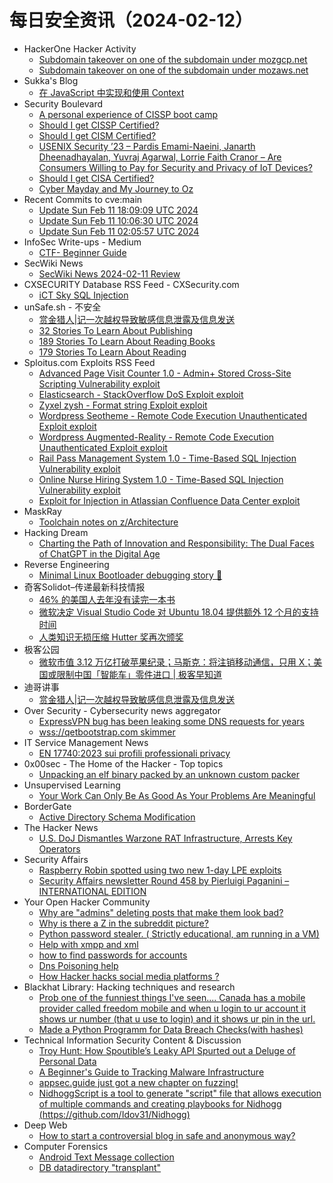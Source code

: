 # 每日安全资讯（2024-02-12）

- HackerOne Hacker Activity
  - [Subdomain takeover on one of the subdomain under mozgcp.net](https://hackerone.com/reports/2123680)
  - [Subdomain takeover on one of the subdomain under mozaws.net](https://hackerone.com/reports/2037032)
- Sukka's Blog
  - [在 JavaScript 中实现和使用 Context](https://blog.skk.moe/post/context-in-javascript/)
- Security Boulevard
  - [A personal experience of  CISSP boot camp](https://securityboulevard.com/2024/02/a-personal-experience-of-cissp-boot-camp/)
  - [Should I get CISSP Certified?](https://securityboulevard.com/2024/02/should-i-get-cissp-certified/)
  - [Should I get CISM Certified?](https://securityboulevard.com/2024/02/should-i-get-cism-certified/)
  - [USENIX Security ’23 – Pardis Emami-Naeini, Janarth Dheenadhayalan, Yuvraj Agarwal, Lorrie Faith Cranor – Are Consumers Willing to Pay for Security and Privacy of IoT Devices?](https://securityboulevard.com/2024/02/usenix-security-23-pardis-emami-naeini-janarth-dheenadhayalan-yuvraj-agarwal-lorrie-faith-cranor-are-consumers-willing-to-pay-for-security-and-privacy-of-iot-devices/)
  - [Should I get CISA Certified?](https://securityboulevard.com/2024/02/should-i-get-cisa-certified/)
  - [Cyber Mayday and My Journey to Oz](https://securityboulevard.com/2024/02/cyber-mayday-and-my-journey-to-oz/)
- Recent Commits to cve:main
  - [Update Sun Feb 11 18:09:09 UTC 2024](https://github.com/trickest/cve/commit/69ce8ecd186f57a6cbdbb99c909823ae52f4bc29)
  - [Update Sun Feb 11 10:06:30 UTC 2024](https://github.com/trickest/cve/commit/7e5812e9f6ac495a15d4365ca1fd92550592817f)
  - [Update Sun Feb 11 02:05:57 UTC 2024](https://github.com/trickest/cve/commit/edef41e56c255861044cee57c3ace53b6402f79f)
- InfoSec Write-ups - Medium
  - [CTF- Beginner Guide](https://infosecwriteups.com/ctf-beginner-guide-8566e7183f3d?source=rss----7b722bfd1b8d---4)
- SecWiki News
  - [SecWiki News 2024-02-11 Review](http://www.sec-wiki.com/?2024-02-11)
- CXSECURITY Database RSS Feed - CXSecurity.com
  - [iCT Sky SQL Injection](https://cxsecurity.com/issue/WLB-2024020046)
- unSafe.sh - 不安全
  - [赏金猎人|记一次越权导致敏感信息泄露及信息发送](https://buaq.net/go-221663.html)
  - [32 Stories To Learn About Publishing](https://buaq.net/go-221659.html)
  - [189 Stories To Learn About Reading Books](https://buaq.net/go-221658.html)
  - [179 Stories To Learn About Reading](https://buaq.net/go-221660.html)
- Sploitus.com Exploits RSS Feed
  - [Advanced Page Visit Counter 1.0 - Admin+ Stored Cross-Site Scripting Vulnerability exploit](https://sploitus.com/exploit?id=1337DAY-ID-39313&utm_source=rss&utm_medium=rss)
  - [Elasticsearch - StackOverflow DoS Exploit exploit](https://sploitus.com/exploit?id=1337DAY-ID-39315&utm_source=rss&utm_medium=rss)
  - [Zyxel zysh - Format string Exploit exploit](https://sploitus.com/exploit?id=1337DAY-ID-39314&utm_source=rss&utm_medium=rss)
  - [Wordpress Seotheme - Remote Code Execution Unauthenticated Exploit exploit](https://sploitus.com/exploit?id=1337DAY-ID-39317&utm_source=rss&utm_medium=rss)
  - [Wordpress Augmented-Reality - Remote Code Execution Unauthenticated Exploit exploit](https://sploitus.com/exploit?id=1337DAY-ID-39316&utm_source=rss&utm_medium=rss)
  - [Rail Pass Management System 1.0 - Time-Based SQL Injection Vulnerability exploit](https://sploitus.com/exploit?id=1337DAY-ID-39318&utm_source=rss&utm_medium=rss)
  - [Online Nurse Hiring System 1.0 - Time-Based SQL Injection Vulnerability exploit](https://sploitus.com/exploit?id=1337DAY-ID-39319&utm_source=rss&utm_medium=rss)
  - [Exploit for Injection in Atlassian Confluence Data Center exploit](https://sploitus.com/exploit?id=237BB65C-F091-5BDA-A478-F718B1FEC58E&utm_source=rss&utm_medium=rss)
- MaskRay
  - [Toolchain notes on z/Architecture](https://maskray.me/blog/2024-02-11-toolchain-notes-on-z-architecture)
- Hacking Dream
  - [Charting the Path of Innovation and Responsibility: The Dual Faces of ChatGPT in the Digital Age](https://www.hackingdream.net/2024/02/chatgpt-possible-risks-.html)
- Reverse Engineering
  - [Minimal Linux Bootloader debugging story 🐞](https://www.reddit.com/r/ReverseEngineering/comments/1aodkfx/minimal_linux_bootloader_debugging_story/)
- 奇客Solidot–传递最新科技情报
  - [46% 的美国人去年没有读完一本书](https://www.solidot.org/story?sid=77346)
  - [微软决定 Visual Studio Code 对 Ubuntu 18.04 提供额外 12 个月的支持时间](https://www.solidot.org/story?sid=77345)
  - [人类知识无损压缩 Hutter 奖再次颁奖](https://www.solidot.org/story?sid=77344)
- 极客公园
  - [微软市值 3.12 万亿打破苹果纪录；马斯克：将注销移动通信，只用 X；美国或限制中国「智能车」零件进口 | 极客早知道](https://mp.weixin.qq.com/s?__biz=MTMwNDMwODQ0MQ==&mid=2653033254&idx=1&sn=e66fbbbd736d241d2cf4ff87acac74dd&chksm=7e576e904920e7861f80ee3e983aef365890a560ce2539502938ada32661f8a0637836c18395&scene=58&subscene=0#rd)
- 迪哥讲事
  - [赏金猎人|记一次越权导致敏感信息泄露及信息发送](https://mp.weixin.qq.com/s?__biz=MzIzMTIzNTM0MA==&mid=2247493525&idx=1&sn=afea2ae74d60334aa5f138c7cecc6ac5&chksm=e8a5edf6dfd264e0ae9e8dcf35c4eef06cbf6b571aec3810d59ed62246eb5d389cb3650a9bf3&scene=58&subscene=0#rd)
- Over Security - Cybersecurity news aggregator
  - [ExpressVPN bug has been leaking some DNS requests for years](https://www.bleepingcomputer.com/news/security/expressvpn-bug-has-been-leaking-some-dns-requests-for-years/)
  - [wss://qetbootstrap.com skimmer](https://lukeleal.com/research/posts/qetbootstrap-skimmer/)
- IT Service Management News
  - [EN 17740:2023 sui profili professionali privacy](http://blog.cesaregallotti.it/2024/02/en-177402023-sui-profili-professionali.html)
- 0x00sec - The Home of the Hacker - Top topics
  - [Unpacking an elf binary packed by an unknown custom packer](https://0x00sec.org/t/unpacking-an-elf-binary-packed-by-an-unknown-custom-packer/39094)
- Unsupervised Learning
  - [Your Work Can Only Be As Good As Your Problems Are Meaningful](https://danielmiessler.com/p/fulfillment-work-problems)
- BorderGate
  - [Active Directory Schema Modification](https://www.bordergate.co.uk/active-directory-schema-modification-attacks/)
- The Hacker News
  - [U.S. DoJ Dismantles Warzone RAT Infrastructure, Arrests Key Operators](https://thehackernews.com/2024/02/us-doj-dismantles-warzone-rat.html)
- Security Affairs
  - [Raspberry Robin spotted using two new 1-day LPE exploits](https://securityaffairs.com/158969/malware/raspberry-robin-1-day-exploits.html)
  - [Security Affairs newsletter Round 458 by Pierluigi Paganini – INTERNATIONAL EDITION](https://securityaffairs.com/158965/breaking-news/security-affairs-newsletter-round-458-by-pierluigi-paganini-international-edition.html)
- Your Open Hacker Community
  - [Why are "admins" deleting posts that make them look bad?](https://www.reddit.com/r/HowToHack/comments/1aohiwr/why_are_admins_deleting_posts_that_make_them_look/)
  - [Why is there a Z in the subreddit picture?](https://www.reddit.com/r/HowToHack/comments/1aog20m/why_is_there_a_z_in_the_subreddit_picture/)
  - [Python password stealer. ( Strictly educational, am running in a VM)](https://www.reddit.com/r/HowToHack/comments/1aojpam/python_password_stealer_strictly_educational_am/)
  - [Help with xmpp and xml](https://www.reddit.com/r/HowToHack/comments/1aom5dc/help_with_xmpp_and_xml/)
  - [how to find passwords for accounts](https://www.reddit.com/r/HowToHack/comments/1aofp4l/how_to_find_passwords_for_accounts/)
  - [Dns Poisoning help](https://www.reddit.com/r/HowToHack/comments/1ao3h3c/dns_poisoning_help/)
  - [How Hacker hacks social media platforms ?](https://www.reddit.com/r/HowToHack/comments/1ao0vep/how_hacker_hacks_social_media_platforms/)
- Blackhat Library: Hacking techniques and research
  - [Prob one of the funniest things I've seen.... Canada has a mobile provider called freedom mobile and when u login to ur account it shows ur number (that u use to login) and it shows ur pin in the url.](https://www.reddit.com/r/blackhat/comments/1ao6ajw/prob_one_of_the_funniest_things_ive_seen_canada/)
  - [Made a Python Programm for Data Breach Checks(with hashes)](https://www.reddit.com/r/blackhat/comments/1aokl54/made_a_python_programm_for_data_breach_checkswith/)
- Technical Information Security Content & Discussion
  - [Troy Hunt: How Spoutible’s Leaky API Spurted out a Deluge of Personal Data](https://www.reddit.com/r/netsec/comments/1ao71ys/troy_hunt_how_spoutibles_leaky_api_spurted_out_a/)
  - [A Beginner's Guide to Tracking Malware Infrastructure](https://www.reddit.com/r/netsec/comments/1ao7idd/a_beginners_guide_to_tracking_malware/)
  - [appsec.guide just got a new chapter on fuzzing!](https://www.reddit.com/r/netsec/comments/1ao4lbg/appsecguide_just_got_a_new_chapter_on_fuzzing/)
  - [NidhoggScript is a tool to generate "script" file that allows execution of multiple commands and creating playbooks for Nidhogg (https://github.com/Idov31/Nidhogg)](https://www.reddit.com/r/netsec/comments/1ao9qan/nidhoggscript_is_a_tool_to_generate_script_file/)
- Deep Web
  - [How to start a controversial blog in safe and anonymous way?](https://www.reddit.com/r/deepweb/comments/1ao61tp/how_to_start_a_controversial_blog_in_safe_and/)
- Computer Forensics
  - [Android Text Message collection](https://www.reddit.com/r/computerforensics/comments/1aojle8/android_text_message_collection/)
  - [DB datadirectory "transplant"](https://www.reddit.com/r/computerforensics/comments/1aog3pq/db_datadirectory_transplant/)
